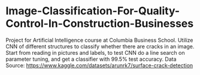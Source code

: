 # Image-Classification-For-Quality-Control-In-Construction-Businesses
Project for Artificial Intelligence course at Columbia Business School. 
Utilize CNN of different structures to classify whether there are cracks in an image. Start from reading in pictures and labels, to test CNN do a line search on parameter tuning, and get a classifier with 99.5% test accuracy. Data Source: https://www.kaggle.com/datasets/arunrk7/surface-crack-detection
